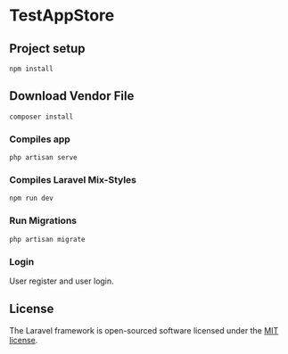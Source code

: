 # TestAppStore

## Project setup
```
npm install
```

## Download Vendor File
```
composer install
```

### Compiles app
```
php artisan serve
```

### Compiles Laravel Mix-Styles
```
npm run dev
```

### Run Migrations
```
php artisan migrate
```

### Login
User register and user login.

## License

The Laravel framework is open-sourced software licensed under the [MIT license](https://opensource.org/licenses/MIT).
